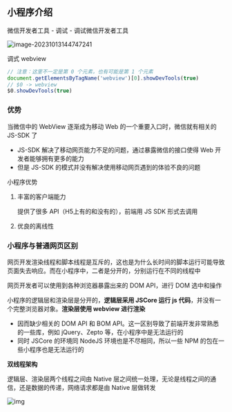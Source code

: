 ## 小程序介绍

微信开发者工具 - 调试 - 调试微信开发者工具

![image-20231013144747241](https://gitee.com/lilyn/pic/raw/master/lagoulearn-img/image-20231013144747241.png)

调式 webview

```js
// 注意：这里不一定是第 0 个元素，也有可能是第 1 个元素
document.getElementsByTagName('webview')[0].showDevTools(true)
// $0 -> webview
$0.showDevTools(true)
```

### 优势

当微信中的 WebView 逐渐成为移动 Web 的⼀个重要入口时，微信就有相关的 JS-SDK 了

- JS-SDK 解决了移动网页能力不足的问题，通过暴露微信的接⼝使得 Web 开发者能够拥有更多的能⼒
- 但是 JS-SDK 的模式并没有解决使⽤移动网页遇到的体验不良的问题

小程序优势

1. 丰富的客户端能力

   提供了很多 API（H5上有的和没有的），前端用 JS SDK 形式去调用

2. 优良的离线性

### 小程序与普通网页区别

网页开发渲染线程和脚本线程是互斥的，这也是为什么长时间的脚本运行可能导致页面失去响应。而在小程序中，二者是分开的，分别运行在不同的线程中

网页开发者可以使用到各种浏览器暴露出来的 DOM API，进行 DOM 选中和操作

小程序的逻辑层和渲染层是分开的，**逻辑层采用 JSCore 运行 js 代码**，并没有一个完整浏览器对象。**渲染层使用 webview 进行渲染**

- 因而缺少相关的 DOM API 和 BOM API。这一区别导致了前端开发非常熟悉的一些库，例如 jQuery、Zepto 等，在小程序中是无法运行的
- 同时 JSCore 的环境同 NodeJS 环境也是不尽相同，所以一些 NPM 的包在一些小程序也是无法运行的

**双线程架构**

逻辑层、渲染层两个线程之间由 Native 层之间统一处理，无论是线程之间的通信，还是数据的传递，网络请求都是由 Native 层做转发

![img](https://gitee.com/lilyn/pic/raw/master/lagoulearn-img/f59dd6330bbc47e9af27a2a7e64b9cbftplv-k3u1fbpfcp-zoom-in-crop-mark1512000.webp)

